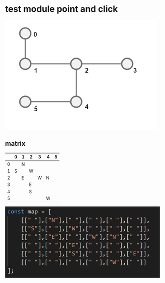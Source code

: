 # test module point and click

![graaf](web/img/graaf.png)


## matrix

| |0|1|2|3|4|5|
|-|-|-|-|-|-|-|
|0| |N| | | | |
|1|S| |W| | | |
|2| |E| |W|N| |
|3| | |E| | | |
|4| | |S| | | |
|5| | | | |W| |

![matrix](web/img/matrix.png)